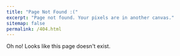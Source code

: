 ```yaml
---
title: "Page Not Found :("
excerpt: "Page not found. Your pixels are in another canvas."
sitemap: false
permalink: /404.html
---
```


Oh no! Looks like this page doesn't exist.
